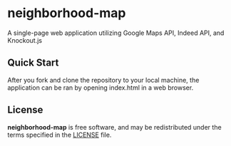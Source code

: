 # neighborhood-map
A single-page web application utilizing Google Maps API, Indeed API, and Knockout.js

## Quick Start
After you fork and clone the repository to your local machine, the application can be ran by opening index.html in a web browser.

## License
**neighborhood-map** is free software, and may be redistributed under the terms specified in the [LICENSE](https://github.com/caasted/neighborhood-map/blob/master/LICENSE) file.
